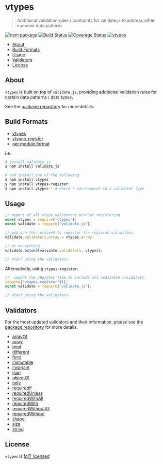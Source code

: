 # vtypes

> Additional validation rules / contraints for validate.js to address other common data patterns

[![npm package][npm-badge]][npm-link]
[![Build Status][build-badge]][build-link]
[![Coverage Status][codecov-badge]][codecov-link]
[![vtypes][vtypes-badge]][repository]

- [About](#about)
- [Build Formats](#build-formats)
- [Usage](#usage)
- [Validators](#validators)
- [License](#license)

## About

`vtypes` is built on top of `validate.js`, providing additional validation rules for
certain data patterns / data types.

See the [package repository](repository) for more details.

## Build Formats

  -   [vtypes](https://www.npmjs.com/package/vtypes)
  -   [vtypes-register](https://www.npmjs.com/package/vtypes-register)
  -   [per module format](https://www.npmjs.com/browse/keyword/vtypes-modularized)

i.e.

```sh
# install validate.js
$ npm install validate.js

# and install one of the following:
$ npm install vtypes
$ npm install vtypes-register
$ npm install vtypes-* # where * corresponds to a validator type
```

## Usage

```js
// export of all vtype validators without registering
const vtypes = require('vtypes');
const validate = require('validate.js');

// you can then proceed to register the required validators.
validate.validators.array = vtypes.array;

// or everything
validate.extend(validate.validators, vtypes);

// start using the validators
```

Alternatively, using `vtypes-register`:

```js
//  import the register file to include all available validators.
require('vtypes-register')();
const validate = require('validate.js');

// start using the validators
```

## Validators

For the most updated validators and their information, please
see the [package repository][repository] for more details.

-   [arrayOf][arrayOf]
-   [array][array]
-   [bool][bool]
-   [different][different]
-   [func][func]
-   [immutable][immutable]
-   [invariant][invariant]
-   [json][json]
-   [objectOf][objectOf]
-   [only][only]
-   [requiredIf][requiredIf]
-   [requiredUnless][requiredUnless]
-   [requiredWithAll][requiredWithAll]
-   [requiredWith][requiredWith]
-   [requiredWithoutAll][requiredWithoutAll]
-   [requiredWithout][requiredWithout]
-   [shape][shape]
-   [size][size]
-   [string][string]

## License

`vtypes` is [MIT licensed][license]

[npm-badge]: https://img.shields.io/npm/v/vtypes.svg?style=flat-square
[npm-link]: https://www.npmjs.com/package/vtypes
[repository]: https://github.com/yeojz/vtypes
[vtypes-badge]: https://img.shields.io/badge/vtypes-repo-blue.svg?style=flat-square
[license]: https://github.com/yeojz/vtypes/blob/master/LICENSE

[build-badge]: https://img.shields.io/circleci/project/github/yeojz/vtypes/master.svg?style=flat-square
[build-link]: https://circleci.com/gh/yeojz/vtypes.svg
[codecov-badge]: https://img.shields.io/codecov/c/github/yeojz/vtypes/master.svg?style=flat-square
[codecov-link]: https://codecov.io/gh/yeojz/vtypes

[array]: https://github.com/yeojz/vtypes/tree/master/packages/vtypes-array
[arrayOf]: https://github.com/yeojz/vtypes/tree/master/packages/vtypes-arrayof
[bool]: https://github.com/yeojz/vtypes/tree/master/packages/vtypes-bool
[func]: https://github.com/yeojz/vtypes/tree/master/packages/vtypes-func
[invariant]: https://github.com/yeojz/vtypes/tree/master/packages/vtypes-invariant
[objectOf]: https://github.com/yeojz/vtypes/tree/master/packages/vtypes-objectof
[only]: https://github.com/yeojz/vtypes/tree/master/packages/vtypes-only
[shape]: https://github.com/yeojz/vtypes/tree/master/packages/vtypes-shape
[string]: https://github.com/yeojz/vtypes/tree/master/packages/vtypes-string
[immutable]: https://github.com/yeojz/vtypes/tree/master/packages/vtypes-immutable
[size]: https://github.com/yeojz/vtypes/tree/master/packages/vtypes-size
[different]: https://github.com/yeojz/vtypes/tree/master/packages/vtypes-different
[json]: https://github.com/yeojz/vtypes/tree/master/packages/vtypes-json
[requiredIf]: https://github.com/yeojz/vtypes/tree/master/packages/vtypes-requiredif
[requiredUnless]: https://github.com/yeojz/vtypes/tree/master/packages/vtypes-requiredunless
[requiredWith]: https://github.com/yeojz/vtypes/tree/master/packages/vtypes-requiredwith
[requiredWithAll]: https://github.com/yeojz/vtypes/tree/master/packages/vtypes-requiredwithall
[requiredWithout]: https://github.com/yeojz/vtypes/tree/master/packages/vtypes-requiredwithout
[requiredWithoutAll]: https://github.com/yeojz/vtypes/tree/master/packages/vtypes-requiredwithoutall
